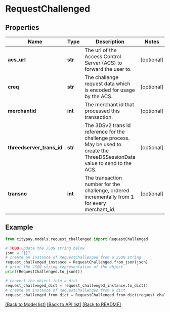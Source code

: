 # RequestChallenged


## Properties

Name | Type | Description | Notes
------------ | ------------- | ------------- | -------------
**acs_url** | **str** | The url of the Access Control Server (ACS) to forward the user to.  | [optional] 
**creq** | **str** | The challenge request data which is encoded for usage by the ACS. | [optional] 
**merchantid** | **int** | The merchant id that processed this transaction. | [optional] 
**threedserver_trans_id** | **str** | The 3DSv2 trans id reference for the challenge process. May be used to create the ThreeDSSessionData value to send to the ACS. | [optional] 
**transno** | **int** | The transaction number for the challenge, ordered incrementally from 1 for every merchant_id.  | [optional] 

## Example

```python
from citypay.models.request_challenged import RequestChallenged

# TODO update the JSON string below
json = "{}"
# create an instance of RequestChallenged from a JSON string
request_challenged_instance = RequestChallenged.from_json(json)
# print the JSON string representation of the object
print(RequestChallenged.to_json())

# convert the object into a dict
request_challenged_dict = request_challenged_instance.to_dict()
# create an instance of RequestChallenged from a dict
request_challenged_from_dict = RequestChallenged.from_dict(request_challenged_dict)
```
[[Back to Model list]](../README.md#documentation-for-models) [[Back to API list]](../README.md#documentation-for-api-endpoints) [[Back to README]](../README.md)


